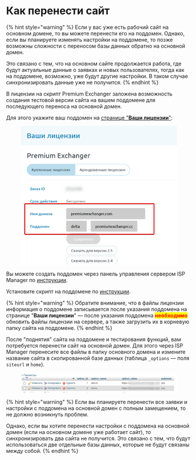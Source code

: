 # Как перенести сайт

{% hint style="warning" %}
Если у вас уже есть рабочий сайт на основном домене, то вы можете перенести его на поддомен. Однако, если вы планируете изменять настройки на поддомене, то позже возможны сложности с переносом базы данных обратно на основной домен.

Это связано с тем, что на основном сайте продолжается работа, где будут актуальные данные о заявках и новых пользователях, тогда как на поддомене, возможно, уже будут другие настройки. В таком случае синхронизировать данные уже не получится.
{% endhint %}

В лицензии на скрипт Premium Exchanger заложена возможность создания тестовой версии сайта на вашем поддомене для последующего переноса на основной домен.

Для этого укажите ваш поддомен на [странице "**Ваши лицензии**"](https://premiumexchanger.com/ulicense/):

<figure><img src="../../.gitbook/assets/изображение (142).png" alt=""><figcaption></figcaption></figure>

Вы можете создать поддомен через панель управления сервером ISP Manager по [инструкции](https://www.ihc.ru/articles/sozdanie-poddomenov-v-ispmanager.html).

Установите скрипт на поддомене по [инструкции](https://premium.gitbook.io/rukovodstvo-polzovatelya/pered-nachalom-raboty/instrukciya-po-ustanovke).

{% hint style="warning" %}
Обратите внимание, что в файлы лицензии информация о поддомене записывается после указания поддомена на странице "**Ваши лицензии**" — после указания поддомена <mark style="color:red;">**необходимо**</mark> обновить файлы лицензии на сервере, а также загрузить их в корневую папку сайта на поддомене.
{% endhint %}

После "поднятия" сайта на поддомене и тестирования функций, вам потребуется перенести сайт на основной домен. Для этого через ISP Manager перенесите все файлы в папку основного домена и измените название сайта в скопированной базе данных (таблица `_options` — поля `siteurl` и `home`).

<figure><img src="../../.gitbook/assets/image (765).png" alt=""><figcaption></figcaption></figure>

{% hint style="warning" %}
Если вы планируете перенести все заявки и настройки с поддомена на основной домен с полным замещением, то не должно возникнуть проблем.

Однако, если вы хотите перенести настройки с поддомена на основной домен (если на основном домене уже работает сайт), то синхронизировать два сайта не получится. Это связано с тем, что будут использоваться две отдельные базы данных, которые не будут связаны между собой.
{% endhint %}

